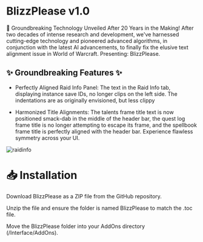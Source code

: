 # BlizzPlease v1.0
🚀 Groundbreaking Technology Unveiled After 20 Years in the Making! After two decades of intense research and development, we've harnessed cutting-edge technology and pioneered advanced algorithms, in conjunction with the latest AI advancements, to finally fix the elusive text alignment issue in World of Warcraft. Presenting: BlizzPlease.

## ✨ Groundbreaking Features ✨
- Perfectly Aligned Raid Info Panel: The text in the Raid Info tab, displaying instance save IDs, no longer clips on the left side. The indentations are as originally envisioned, but less clippy

- Harmonized Title Alignments: The talents frame title text is now positioned smack-dab in the middle of the header bar, the quest log frame title is no longer attempting to escape its frame, and the spellbook frame title is perfectly aligned with the header bar. Experience flawless symmetry across your UI.

![raidinfo](https://github.com/user-attachments/assets/cf68618b-73d1-48fc-9702-8cf9423f7ba7)

# 📥 Installation
Download BlizzPlease as a ZIP file from the GitHub repository.

Unzip the file and ensure the folder is named BlizzPlease to match the .toc file.

Move the BlizzPlease folder into your AddOns directory (/Interface/AddOns).
